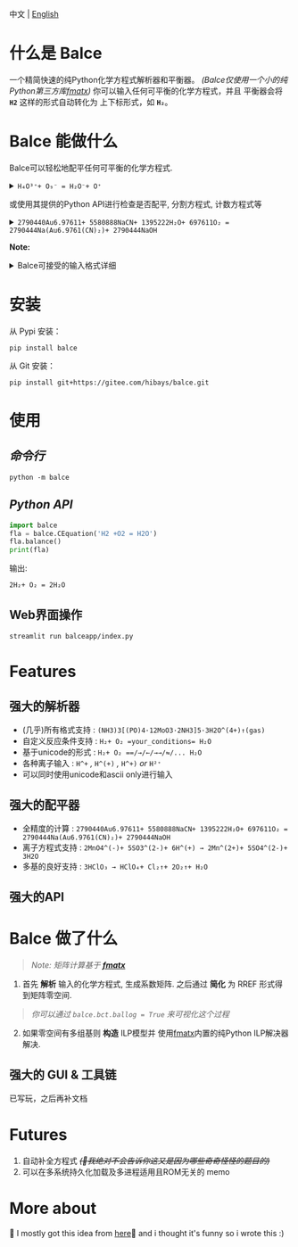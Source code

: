 中文 | [English](README.md)

# 什么是 Balce

一个精简快速的纯Python化学方程式解析器和平衡器。
*(Balce仅使用一个小的纯Python第三方库[fmatx](https://github.com/hibays/fmatx))*
你可以输入任何可平衡的化学方程式，并且
平衡器会将 **`H2`** 这样的形式自动转化为
上下标形式，如 **`H₂`**。

# Balce 能做什么

Balce可以轻松地配平任何可平衡的化学方程式.

<details><summary><code>H₄O³⁺+ O₉⁻ = H₂O⁻+ O⁺</code></summary>

```ShellSession
web模式运行
streamlit run balceapp/index.py

$ python -m balce
Balce v1.2.0
* info = False
* form = uni

Inp[1]: H₄O³⁺+ O₉⁻ = H₂O⁻+ O⁺
Oup[1]: 5H₄O³⁺+ 3O₉⁻ = 10H₂O⁻+ 22O⁺
```

</details>

或使用其提供的Python API进行检查是否配平, 分割方程式, 计数方程式等

<details><summary><code>2790440Au6.97611+ 5580888NaCN+ 1395222H₂O+ 697611O₂ = 2790444Na(Au6.9761(CN)₂)+ 2790444NaOH</code></summary>

```ShellSession
$ python
>>> import balce
>>> balce.CEquation('2790440Au6.97611+ 5580888NaCN+ 1395222H₂O+ 697611O₂ = 2790444Na(Au6.9761(CN)₂)+ 2790444NaOH').check()
True
>>> balce.CEquation('H2+O2=H2O').count()
({'H': 2, 'e': 0, 'O': 2}, {'H': 2, 'O': 1, 'e': 0})
>>>
>>> balce.CEquation('H2+O2=H2O').split()
('H₂+O₂', '=', 'H₂O')
>>> balce.CEquation('H2+O2=H2O').split(to_mal=True)
(['H₂', 'O₂'], '=', ['H₂O'])
>>>
```

</details>

**Note:**

<details><summary>Balce可接受的输入格式详细</summary>

化学方程式的格式与化学课本里的基本相同，详细描述如下：

* 化学方程式由左右两个表达式组成，中间用至少1个等号=、中间带反应条件的2个等号、右箭头→或双向箭头⇋⇌↔⇄⇆⇔隔开
* 如：Mg+O2=△=MgO2，Mg+O2==MgO2, Mg+O2→MgO2
* 表达式由若干部分组成，每部分由整数或空串与化学式组成，部分之间用加号+连接
* 如：2Mg+O2，MgO2
* 化学式由若干部分构成，每部分顺次由项、系数、价数和0至1个上下箭头↑↓构成，部分之间直接连接
* 项是元素或以左右圆括号()或左右方括号[]括起来的或用间隔号·连接的化学式，如[Ru(C10H8N2)3]Cl2·6H2O
* 系数可以是一个整数，小数，unicode下标或空串
* 价数可用以下两种形式描述：
  1. 异或符^或两个连续星号**与左右圆括号()括起来的整数、小数或空串与1个正负号+-的组合的组合
  2. Unicode上标
* 如：MgO3.99, MgO₂；SO4.5²⁻, SO₄**(3.2-), SO₄²⁻, OH⁻, OH^(-)↑；Ca(OH)2, H(SO₄)₂⡀₉⁴⁻↓

</details>

# 安装

从 Pypi 安装：

`pip install balce`

从 Git 安装：

`pip install git+https://gitee.com/hibays/balce.git`

# 使用

## *命令行*

`python -m balce`

## *Python API*

```python
import balce
fla = balce.CEquation('H2 +O2 = H2O')
fla.balance()
print(fla)
```

输出:

```latex
2H₂+ O₂ = 2H₂O
```

## Web界面操作

`streamlit run balceapp/index.py`

# Features

## 强大的解析器

* (几乎)所有格式支持 : `(NH3)3[(PO)4·12MoO3·2NH3]5·3H2O^(4+)↑(gas)`
* 自定义反应条件支持 : `H₂+ O₂ =your_conditions= H₂O`
* 基于unicode的形式 : `H₂+ O₂ ==/→/←/→→/⇋/... H₂O`
* 各种离子输入 : `H^+` *,* `H^(+)` *,* `H^+)` *or* `H²⁺`
* 可以同时使用unicode和ascii only进行输入

## 强大的配平器

* 全精度的计算 : `2790440Au6.97611+ 5580888NaCN+ 1395222H₂O+ 697611O₂ = 2790444Na(Au6.9761(CN)₂)+ 2790444NaOH`
* 离子方程式支持 : `2MnO4^(-)+ 5SO3^(2-)+ 6H^(+) → 2Mn^(2+)+ 5SO4^(2-)+ 3H2O`
* 多基的良好支持 : `3HClO₃ → HClO₄+ Cl₂↑+ 2O₂↑+ H₂O`

## 强大的API

# Balce 做了什么

> *Note: 矩阵计算基于 **[fmatx](https://github.com/hibays/fmatx)***

1. 首先 **解析** 输入的化学方程式,
   生成系数矩阵. 之后通过 **简化** 为 RREF
   形式得到矩阵零空间.

> *你可以通过 `balce.bct.ballog = True` 来可视化这个过程*

2. 如果零空间有多组基则 **构造** ILP模型并
   使用[fmatx](fmatx)内置的纯Python ILP解决器解决.

## 强大的 GUI & 工具链

已写玩，之后再补文档

# Futures

1. 自动补全方程式 *<del>(🐷我绝对不会告诉你这又是因为哪些奇奇怪怪的题目的)</del>*
2. 可以在多系统持久化加载及多进程适用且ROM无关的 memo

# More about

🙈
I mostly got this idea from [here](https://www.zhihu.com/answer/157207788)🐶
and i thought it's funny so i wrote this :)
